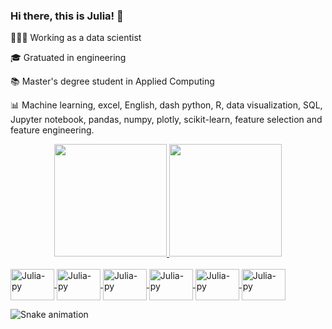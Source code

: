 ### Hi there, this is Julia! 👋

👩🏼‍💻 Working as a data scientist 

🎓 Gratuated in engineering

📚 Master's degree student in Applied Computing 

📊 Machine learning, excel, English, dash python, R, data visualization, SQL, Jupyter notebook, pandas, numpy, plotly, scikit-learn, feature selection and feature engineering.

<div align="center">
  <a href="https://github.com/juliahornick">
  <img height="180em" src="https://github-readme-stats.vercel.app/api?username=juliahornick&show_icons=true&theme=outrun&include_all_commits=true&count_private=true"/>
  <img height="180em" src="https://github-readme-stats.vercel.app/api/top-langs/?username=juliahornick&layout=compact&langs_count=7&theme=outrun"/>
</div>

<div style="display: inline_block"><br>



<img align="center" alt="Julia-py" height="50" width="70"  src="https://cdn.jsdelivr.net/gh/devicons/devicon/icons/python/python-plain.svg" />
<img align="center" alt="Julia-py" height="50" width="70"   src="https://cdn.jsdelivr.net/gh/devicons/devicon/icons/jupyter/jupyter-original-wordmark.svg" />

<img align="center" alt="Julia-py" height="50" width="70"   src="https://cdn.jsdelivr.net/gh/devicons/devicon/icons/ubuntu/ubuntu-plain.svg" />
<img align="center" alt="Julia-py" height="50" width="70"  src="https://cdn.jsdelivr.net/gh/devicons/devicon/icons/r/r-original.svg" />
<img align="center" alt="Julia-py" height="50" width="70"  src="https://cdn.jsdelivr.net/gh/devicons/devicon/icons/googlecloud/googlecloud-original.svg" />
  <a href="https://www.linkedin.com/in/juliahornick" target="_blank"><img align="center" alt="Julia-py" height="50" width="70" src="https://cdn.jsdelivr.net/gh/devicons/devicon/icons/linkedin/linkedin-original.svg" target="_blank"></a>     
          
          
</div>


  
 
![Snake animation](https://github.com/juliahornick/juliahornick/blob/output/github-contribution-grid-snake.svg)

